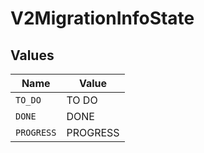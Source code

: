 # V2MigrationInfoState


## Values

| Name       | Value      |
| ---------- | ---------- |
| `TO_DO`    | TO DO      |
| `DONE`     | DONE       |
| `PROGRESS` | PROGRESS   |